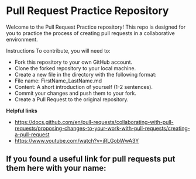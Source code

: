 # Pull Request Practice Repository

Welcome to the Pull Request Practice repository! This repo is designed for you to practice the process of creating pull requests in a collaborative environment.

Instructions
To contribute, you will need to:

- Fork this repository to your own GitHub account.
- Clone the forked repository to your local machine.
- Create a new file in the directory with the following format:
- File name: FirstName_LastName.md
- Content: A short introduction of yourself (1-2 sentences).
- Commit your changes and push them to your fork.
- Create a Pull Request to the original repository.

**Helpful links**
- https://docs.github.com/en/pull-requests/collaborating-with-pull-requests/proposing-changes-to-your-work-with-pull-requests/creating-a-pull-request
- https://www.youtube.com/watch?v=jRLGobWwA3Y

If you found a useful link for pull requests put them here with your name:
- 
